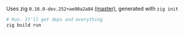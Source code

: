 Uses zig `0.16.0-dev.252+ae00a2a84` [(master)](https://ziglang.org/download/), generated with `zig init`

```bash
# Run. It'll get deps and everything
zig build run
```

